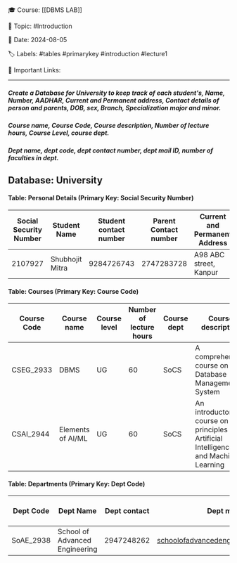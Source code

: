 🎓  Course: [[DBMS LAB]]

📖  Topic: #Introduction 

📆  Date: 2024-08-05

🏷️  Labels: #tables #primarykey #introduction #lecture1 

🔗  Important Links: 

---

##### Create a Database for University to keep track of each student's, Name, Number, AADHAR,  Current and Permanent address, Contact details of person and parents, DOB, sex, Branch, Specialization major and minor.

##### Course name, Course Code, Course description, Number of lecture hours, Course Level, course dept.

##### Dept name, dept code, dept contact number, dept mail ID, number of faculties in dept.


## Database: University

#### Table: Personal Details (Primary Key: Social Security Number)

| Social Security Number | Student Name    | Student contact number | Parent Contact number | Current and Permanent Address | Sex  | DOB        | Branch | Specialization (Major) | Specialization (Minor) |
| ---------------------- | --------------- | ---------------------- | --------------------- | ----------------------------- | ---- | ---------- | ------ | ---------------------- | ---------------------- |
| 2107927                | Shubhojit Mitra | 9284726743             | 2747283728            | A98 ABC street, Kanpur        | Male | 10-11-2005 | SoCS   | N/A                    | N/A                    |

#### Table: Courses (Primary Key: Course Code)

| Course Code | Course  name      | Course level | Number of lecture hours | Course dept | Course description                                                                   |
| ----------- | ----------------- | ------------ | ----------------------- | ----------- | ------------------------------------------------------------------------------------ |
| CSEG_2933   | DBMS              | UG           | 60                      | SoCS        | A comprehensive course on Database Management System                                 |
| CSAI_2944   | Elements of AI/ML | UG           | 60                      | SoCS        | An introductory course on principles of Artificial Intelligence and Machine Learning |

#### Table: Departments (Primary Key: Dept Code)

| Dept Code | Dept Name                      | Dept contact | Dept mail ID                           | Number of faculties |
| --------- | ------------------------------ | ------------ | -------------------------------------- | ------------------- |
| SoAE_2938 | School of Advanced Engineering | 2947248262   | schoolofadvancedengineering@upes.ac.in | 657                 |
